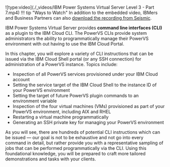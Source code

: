 ![type:video](./_videos/IBM Power Systems Virtual Server Level 3 - Part 7.mp4)
!!! tip "Ways to Watch"
    In addition to the embedded video, IBMers and Business Partners can also <a href="https://ibm.seismic.com/Link/Content/DCTPMgcFR4p688fH2Pb6g4VjcT3G" target="_blank">download the recording from Seismic</a>.

IBM Power Systems Virtual Server provides **command line interfaces (CLI)** as a plugin to the IBM Cloud CLI. The PowerVS CLIs provide system administrators the ability to programmatically manage their PowerVS environment with out having to use the IBM Cloud Portal.

In this chapter, you will explore a variety of CLI instructions that can be issued via the IBM Cloud Shell portal (or any SSH connection) for administration of a PowerVS instance. Topics include:

- Inspection of all PowerVS services provisioned under your IBM Cloud account
- Setting the service target of the IBM Cloud Shell to the instance ID of your PowerVS environment
- Setting the target of future PowerVS plugin commands to an environment variable
- Inspection of the four virtual machines (VMs) provisioned as part of your PowerVS environment, including AIX and RHEL
- Restarting a virtual machine programmatically
- Generating an SSH private key for managing your PowerVS environment

As you will see, there are hundreds of potential CLI instructions which can be issued — our goal is not to be exhaustive and not go into every command in detail, but rather provide you with a representative sampling of jobs that can be performed programmatically via the CLI. Using this foundational knowledge, you will be prepared to craft more tailored demonstrations and tasks with your clients.
